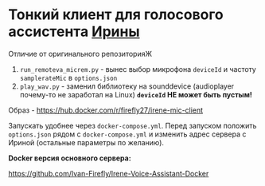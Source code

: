 # Тонкий клиент для голосового ассистента [Ирины](https://github.com/janvarev/Irene-Voice-Assistant)


Отличие от оригинального репозиторияЖ
1. `run_remoteva_micrem.py` - вынес выбор микрофона `deviceId` и частоту `samplerateMic` в `options.json`
2. `play_wav.py` - заменил библиотеку на sounddevice (audioplayer почему-то не заработал на Linux)
**`deviceId` НЕ может быть пустым!**

Образ - https://hub.docker.com/r/firefly27/irene-mic-client

Запускать удобнее через `docker-compose.yml`. Перед запуском положить `options.json` рядом с `docker-compose.yml` и изменить адрес сервера с Ириной (остальные параметры по желанию).

**Docker версия основного сервера:**

https://github.com/Ivan-Firefly/Irene-Voice-Assistant-Docker
